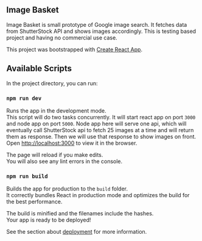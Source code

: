 ## Image Basket

Image Basket is small prototype of Google image search. It fetches data from ShutterStock API and shows images accordingly. This is testing based project and having no commercial use case.

This project was bootstrapped with [Create React App](https://github.com/facebook/create-react-app).

## Available Scripts

In the project directory, you can run:

### `npm run dev`

Runs the app in the development mode.<br> This script will do two tasks concurrently. It will start react app on port `3000` and node app on port `5000`. Node app here will serve one api, which will eventually call ShutterStock api to fetch 25 images at a time and will return them as response. Then we will use that response to show images on front.  
Open [http://localhost:3000](http://localhost:3000) to view it in the browser.

The page will reload if you make edits.<br>
You will also see any lint errors in the console.

### `npm run build`

Builds the app for production to the `build` folder.<br>
It correctly bundles React in production mode and optimizes the build for the best performance.

The build is minified and the filenames include the hashes.<br>
Your app is ready to be deployed!

See the section about [deployment](https://facebook.github.io/create-react-app/docs/deployment) for more information.
